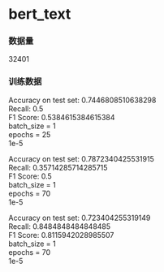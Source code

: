 # bert_text

### 数据量
32401

### 训练数据

Accuracy on test set: 0.7446808510638298\
Recall: 0.5\
F1 Score: 0.5384615384615384\
batch_size = 1\
epochs = 25\
1e-5

Accuracy on test set: 0.7872340425531915\
Recall: 0.35714285714285715\
F1 Score: 0.5\
batch_size = 1\
epochs = 70\
1e-5

Accuracy on test set: 0.723404255319149\
Recall: 0.8484848484848485\
F1 Score: 0.8115942028985507\
batch_size = 1\
epochs = 70\
1e-5

